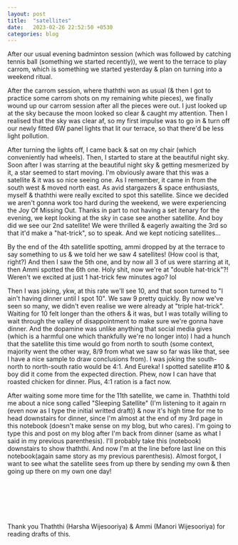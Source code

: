 ```yaml
---
layout: post
title:  "satellites"
date:   2023-02-26 22:52:50 +0530
categories: blog
---
```


After our usual evening badminton session (which was followed by catching tennis ball (something we started recently)), we went to the terrace to play carrom, which is something we started yesterday & plan on turning into a weekend ritual.

After the carrom session, where thaththi won as usual (& then I got to practice some carrom shots on my remaining white pieces), we finally wound up our carrom session after all the pieces were out. I just looked up at the sky because the moon looked so clear & caught my attention. Then I realised that the sky was clear af, so my first impulse was to go in & turn off our newly fitted 6W panel lights that lit our terrace, so that there'd be less light pollution.

After turning the lights off, I came back & sat on my chair (which conveniently had wheels). Then, I started to stare at the beautiful night sky. Soon after I was starring at the beautiful night sky & getting mesmerized by it, a star seemed to start moving. I'm obviously aware that this was a satellite & it was so nice seeing one. As I remember, it came in from the south west & moved north east. As avid stargazers & space enthusiasts, myself & thaththi were really excited to spot this satellite. Since we decided we aren't gonna work too hard during the weekend, we were experiencing the Joy Of Missing Out. Thanks in part to not having a set itenary for the evening, we kept looking at the sky in case see another satellite. And boy did we see our 2nd satellite! We were thrilled & eagerly awaiting the 3rd so that it'd make a "hat-trick", so to speak. And we kept noticing satellites...

By the end of the 4th satellitle spotting, ammi dropped by at the terrace to say something to us & we told her we saw 4 satellites! (How cool is that, right?) And then I saw the 5th one, and by now all 3 of us were starring at it, then Ammi spotted the 6th one. Holy shit, now we're at "double hat-trick"?! Weren't we excited at just 1 hat-trick few minutes ago? lol

Then I was joking, ykw, at this rate we'll see 10, and that soon turned to "I ain't having dinner until I spot 10". We saw 9 pretty quickly. By now we've seen so many, we didn't even realise we were already at "triple hat-trick". Waiting for 10 felt longer than the others & it was, but I was totally willing to wait through the valley of disappointment to make sure we're gonna have dinner. And the dopamine was unlike anything that social media gives (which is a harmful one which thankfully we're no longer into) I had a hunch that the satellite this time would go from north to south (some context, majority went the other way, 8/9 from what we saw so far was like that, see I have a nice sample to draw conclusions from). I was joking the south-north to north-south ratio would be 4:1. And Eureka! I spotted satellite #10 & boy did it come from the expected direction. Phew, now I can have that roasted chicken for dinner. Plus, 4:1 ration is a fact now.

After waiting some more time for the 11th satellite, we came in. Thaththi told me about a nice song called "Sleeping Satellite" (I'm listening to it again rn (even now as I type the initial writted draft)) & now it's high time for me to head downstairs for dinner, since I'm almost at the end of my 3rd page in this notebook (doesn't make sense on my blog, but who cares). I'm going to type this and post on my blog after I'm back from dinner (same as what I said in my previous parenthesis). I'll probably take this (notebook) downstairs to show thaththi. And now I'm at the line before last line on this notebook(again same story as my previous parenthesis). Almost forgot, I want to see what the satellite sees from up there by sending my own & then going up there on my own one day!

<p>&nbsp;</p>
<p>&nbsp;</p>
<p>&nbsp;</p>

Thank you Thaththi (Harsha Wijesooriya) & Ammi (Manori Wijesooriya) for reading drafts of this.
